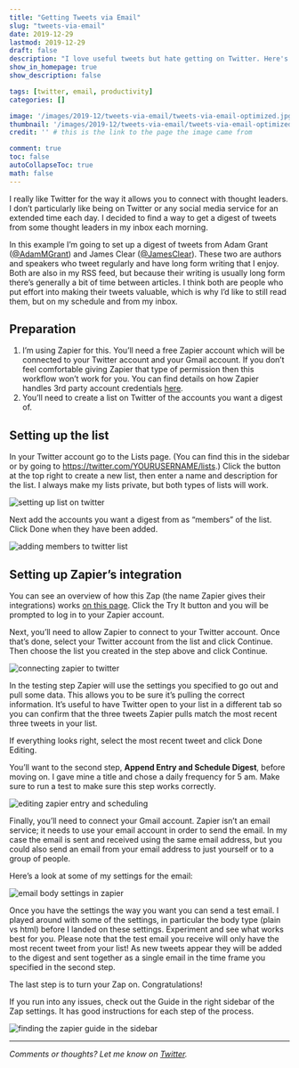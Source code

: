 ```yaml
---
title: "Getting Tweets via Email"
slug: "tweets-via-email"
date: 2019-12-29
lastmod: 2019-12-29
draft: false
description: "I love useful tweets but hate getting on Twitter. Here's how to get a curated list of tweets in your inbox each day."
show_in_homepage: true
show_description: false

tags: [twitter, email, productivity]
categories: []

image: '/images/2019-12/tweets-via-email/tweets-via-email-optimized.jpg' # 1100 px width
thumbnail: '/images/2019-12/tweets-via-email/tweets-via-email-optimized.jpg' # 560x170 px for preview image
credit: '' # this is the link to the page the image came from

comment: true
toc: false
autoCollapseToc: true
math: false
---
```

I really like Twitter for the way it allows you to connect with thought leaders. I don’t particularly like being on Twitter or any social media service for an extended time each day. I decided to find a way to get a digest of tweets from some thought leaders in my inbox each morning. 
<!--more-->

In this example I’m going to set up a digest of tweets from Adam Grant ([@AdamMGrant](https://twitter.com/AdamMGrant)) and James Clear ([@JamesClear](https://twitter.com/JamesClear)). These two are authors and speakers who tweet regularly and have long form writing that I enjoy. Both are also in my RSS feed, but because their writing is usually long form there’s generally a bit of time between articles. I think both are people who put effort into making their tweets valuable, which is why I’d like to still read them, but on my schedule and from my inbox.

## Preparation

1. I’m using Zapier for this. You’ll need a free Zapier account which will be connected to your Twitter account and your Gmail account. If you don’t feel comfortable giving Zapier that type of permission then this workflow won’t work for you. You can find details on how Zapier handles 3rd party account credentials [here](https://zapier.com/help/account/data-management/data-privacy-at-zapier).
2. You’ll need to create a list on Twitter of the accounts you want a digest of.

## Setting up the list

In your Twitter account go to the Lists page. (You can find this in the sidebar or by going to https://twitter.com/YOURUSERNAME/lists.) Click the button at the top right to create a new list, then enter a name and description for the list. I always make my lists private, but both types of lists will work.

![setting up list on twitter](/images/2019-12/tweets-via-email/tweets-via-email-1.png)

Next add the accounts you want a digest from as “members” of the list. Click Done when they have been added.

![adding members to twitter list](/images/2019-12/tweets-via-email/tweets-via-email-2.png)

## Setting up Zapier’s integration

You can see an overview of how this Zap (the name Zapier gives their integrations) works [on this page](https://zapier.com/apps/gmail/integrations/twitter/14730/get-a-digest-of-tweets-from-a-list-in-gmail-on-your-own-schedule). Click the Try It button and you will be prompted to log in to your Zapier account.

Next, you’ll need to allow Zapier to connect to your Twitter account. Once that’s done, select your Twitter account from the list and click Continue. Then choose the list you created in the step above and click Continue.

![connecting zapier to twitter](/images/2019-12/tweets-via-email/tweets-via-email-3.png)

In the testing step Zapier will use the settings you specified to go out and pull some data. This allows you to be sure it’s pulling the correct information. It’s useful to have Twitter open to your list in a different tab so you can confirm that the three tweets Zapier pulls match the most recent three tweets in your list. 

If everything looks right, select the most recent tweet and click Done Editing.

You’ll want to the second step, **Append Entry and Schedule Digest**, before moving on. I gave mine a title and chose a daily frequency for 5 am. Make sure to run a test to make sure this step works correctly.

![editing zapier entry and scheduling](/images/2019-12/tweets-via-email/tweets-via-email-4.png)

Finally, you’ll need to connect your Gmail account. Zapier isn’t an email service; it needs to use your email account in order to send the email. In my case the email is sent and received using the same email address, but you could also send an email from your email address to just yourself or to a group of people. 

Here’s a look at some of my settings for the email:

![email body settings in zapier](/images/2019-12/tweets-via-email/tweets-via-email-5.png)

Once you have the settings the way you want you can send a test email. I played around with some of the settings, in particular the body type (plain vs html) before I landed on these settings. Experiment and see what works best for you. Please note that the test email you receive will only have the most recent tweet from your list! As new tweets appear they will be added to the digest and sent together as a single email in the time frame you specified in the second step.

The last step is to turn your Zap on. Congratulations! 

If you run into any issues, check out the Guide in the right sidebar of the Zap settings. It has good instructions for each step of the process.

![finding the zapier guide in the sidebar](/images/2019-12/tweets-via-email/tweets-via-email-6.png)

---

*Comments or thoughts? Let me know on [Twitter](https://twitter.com/adamtervort/).*
